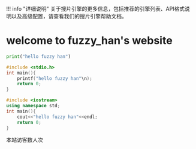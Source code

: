 !!! info "详细说明" 关于搜片引擎的更多信息，包括推荐的引擎列表、API格式说明以及高级配置，请查看我们的搜片引擎帮助文档。
# welcome to fuzzy_han's website

```python
print("hello fuzzy han")
```

```c
#include <stdio.h>
int main(){
    printf("hello fuzzy han"\n);
    return 0;
}
```

```cpp
#include <iostream>
using namespace std;
int main(){
    cout<<"hello fuzzy han"<<endl;
    return 0;
}
```
<!-- <span id="busuanzi_container_page_pv">本文总阅读量<span id="busuanzi_value_page_pv"></span>次</span> -->
<span id="busuanzi_container_site_uv">本站访客数<span id="busuanzi_value_site_uv"></span>人次</span>
